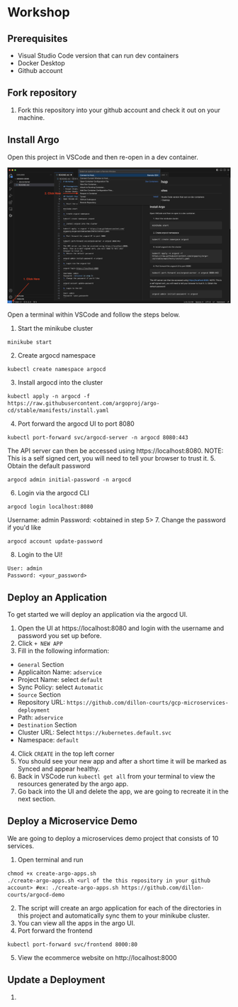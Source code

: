 # Workshop

## Prerequisites
- Visual Studio Code version that can run dev containers
- Docker Desktop
- Github account

## Fork repository
1. Fork this repository into your github account and check it out on your machine.

## Install Argo
Open this project in VSCode and then re-open in a dev container.

![dev-container](./screenshots/dev-container.png)

Open a terminal within VSCode and follow the steps below.

1. Start the minikube cluster
```
minikube start
```
2. Create argocd namespace
```
kubectl create namespace argocd
```
3. Install argocd into the cluster
```
kubectl apply -n argocd -f https://raw.githubusercontent.com/argoproj/argo-cd/stable/manifests/install.yaml
```
4. Port forward the argocd UI to port 8080
```
kubectl port-forward svc/argocd-server -n argocd 8080:443
```
The API server can then be accessed using https://localhost:8080.
NOTE: This is a self signed cert, you will need to tell your browser to trust it.
5. Obtain the default password
```
argocd admin initial-password -n argocd
```
6. Login via the argocd CLI
```
argocd login localhost:8080
```
Username: admin
Password: <obtained in step 5>
7. Change the password if you'd like
```
argocd account update-password
``` 
8. Login to the UI!
```
User: admin
Password: <your_password>
```

## Deploy an Application

To get started we will deploy an application via the argocd UI.

1. Open the UI at https://localhost:8080 and login with the username and password you set up before.
2. Click `+ NEW APP`
3. Fill in the following information:
- `General` Section
- Applicaiton Name: `adservice`
- Project Name: select `default`
- Sync Policy: select `Automatic`
- `Source` Section
- Repository URL: `https://github.com/dillon-courts/gcp-microservices-deployment`
- Path: `adservice`
- `Destination` Section
- Cluster URL: Select `https://kubernetes.default.svc`
- Namespace: `default`
4. Click `CREATE` in the top left corner
5. You should see your new app and after a short time it will be marked as Synced and appear healthy.
6. Back in VSCode run `kubectl get all` from your terminal to view the resources generated by the argo app.
7. Go back into the UI and delete the app, we are going to recreate it in the next section.

## Deploy a Microservice Demo

We are going to deploy a microservices demo project that consists of 10 services.

1. Open terminal and run
```
chmod +x create-argo-apps.sh
./create-argo-apps.sh <url of the this repository in your github account> #ex: ./create-argo-apps.sh https://github.com/dillon-courts/argocd-demo
```
2. The script will create an argo application for each of the directories in this project and automatically sync them to your minikube cluster.
3. You can view all the apps in the argo UI.
4. Port forward the frontend
```
kubectl port-forward svc/frontend 8000:80
```
5. View the ecommerce website on http://localhost:8000

## Update a Deployment

1. 